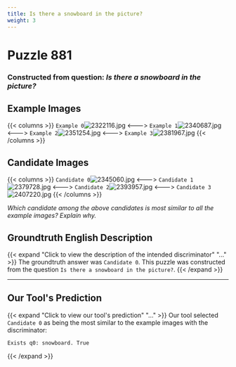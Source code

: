 ```yaml
---
title: Is there a snowboard in the picture?
weight: 3
---
```


# Puzzle 881
### Constructed from question: _Is there a snowboard in the picture?_


## Example Images
{{< columns >}}
`Example 0`![2322116.jpg](/gqa_images/2322116.jpg)
<--->
`Example 1`![2340687.jpg](/gqa_images/2340687.jpg)
<--->
`Example 2`![2351254.jpg](/gqa_images/2351254.jpg)
<--->
`Example 3`![2381967.jpg](/gqa_images/2381967.jpg)
{{< /columns >}}

## Candidate Images
{{< columns >}}
`Candidate 0`![2345060.jpg](/gqa_images/2345060.jpg)
<--->
`Candidate 1`![2379728.jpg](/gqa_images/2379728.jpg)
<--->
`Candidate 2`![2393957.jpg](/gqa_images/2393957.jpg)
<--->
`Candidate 3`![2407220.jpg](/gqa_images/2407220.jpg)
{{< /columns >}}

*Which candidate among the above candidates is most similar to all the example images? Explain why.*

## Groundtruth English Description

{{< expand "Click to view the description of the intended discriminator" "..." >}}
The groundtruth answer was `Candidate 0`. This puzzle was constructed from the question `Is there a snowboard in the picture?`.
{{< /expand >}}

---

## Our Tool's Prediction

{{< expand "Click to view our tool's prediction" "..." >}}
Our tool selected `Candidate 0` as being the most similar to the example images with the discriminator:
```plaintext
Exists q0: snowboard. True
```
{{< /expand >}}
